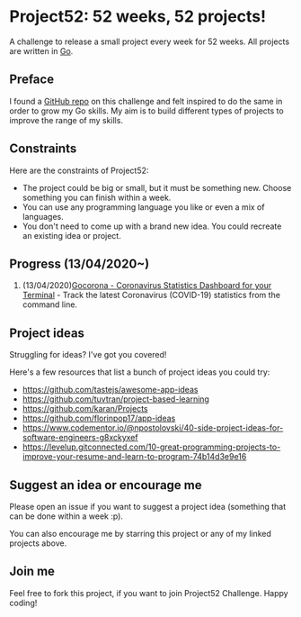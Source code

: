 # Project52: 52 weeks, 52 projects!

A challenge to release a small project every week for 52 weeks. All projects are written in [Go](https://golang.org/).

## Preface

I found a [GitHub repo](https://github.com/kkdai/project52) on this challenge and felt inspired to do the same in order to grow my Go skills. My aim is to build different types of projects to improve the range of my skills.

## Constraints

Here are the constraints of Project52:

- The project could be big or small, but it must be something new. Choose something you can finish within a week.
- You can use any programming language you like or even a mix of languages.
- You don't need to come up with a brand new idea. You could recreate an existing idea or project.

## Progress (13/04/2020~)

1. (13/04/2020)[Gocorona - Coronavirus Statistics Dashboard for your Terminal](https://github.com/ayoisaiah/gocorona) - Track the latest Coronavirus (COVID-19) statistics from the command line.

## Project ideas

Struggling for ideas? I've got you covered!

Here's a few resources that list a bunch of project ideas you could try:

- https://github.com/tastejs/awesome-app-ideas
- https://github.com/tuvtran/project-based-learning
- https://github.com/karan/Projects
- https://github.com/florinpop17/app-ideas
- https://www.codementor.io/@npostolovski/40-side-project-ideas-for-software-engineers-g8xckyxef
- https://levelup.gitconnected.com/10-great-programming-projects-to-improve-your-resume-and-learn-to-program-74b14d3e9e16

## Suggest an idea or encourage me

Please open an issue if you want to suggest a project idea (something that can be done within a week :p).

You can also encourage me by starring this project or any of my linked projects above.

## Join me

Feel free to fork this project, if you want to join Project52 Challenge. Happy coding!
